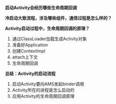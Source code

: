 **启动Activity会经历哪些生命周期回调**

**冷启动大致流程，涉及哪些组件，通信过程是怎么样的？**

**Activity启动过程中，生命周期回调的原理？**

1. 通过ClassLoader加载生成Activity对象
2. 准备好Application
3. 创建ContextImpl
4. attach上下文
5. 生命周期回调

**总结：Activity的启动流程**

1. 启动Activity要向AMS发起binder调用
2. Activity所在的进程是怎么启动的
3. 应用Activity的生命周期回调原理
